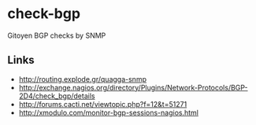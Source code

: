 # check-bgp

Gitoyen BGP checks by SNMP

## Links

* http://routing.explode.gr/quagga-snmp
* http://exchange.nagios.org/directory/Plugins/Network-Protocols/BGP-2D4/check_bgp/details
* http://forums.cacti.net/viewtopic.php?f=12&t=51271
* http://xmodulo.com/monitor-bgp-sessions-nagios.html
